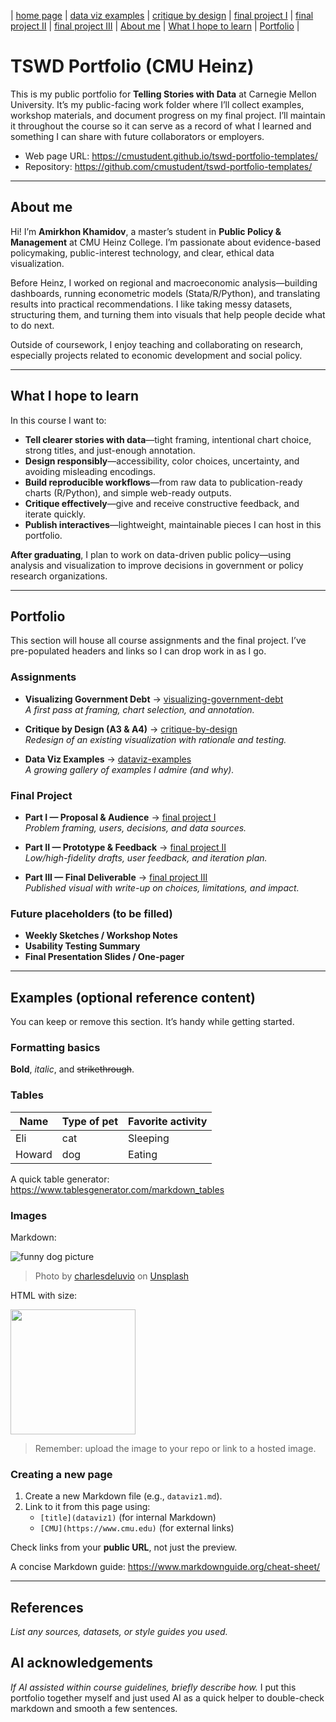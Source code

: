 | [home page](https://cmustudent.github.io/tswd-portfolio-templates/) | [data viz examples](dataviz-examples) | [critique by design](critique-by-design) | [final project I](final-project-part-one) | [final project II](final-project-part-two) | [final project III](final-project-part-three) | [About me](#about-me) | [What I hope to learn](#what-i-hope-to-learn) | [Portfolio](#portfolio) |

# TSWD Portfolio (CMU Heinz)

This is my public portfolio for **Telling Stories with Data** at Carnegie Mellon University. It’s my public-facing work folder where I’ll collect examples, workshop materials, and document progress on my final project. I’ll maintain it throughout the course so it can serve as a record of what I learned and something I can share with future collaborators or employers.

- Web page URL: https://cmustudent.github.io/tswd-portfolio-templates/  
- Repository: https://github.com/cmustudent/tswd-portfolio-templates/

---

## About me

Hi! I’m **Amirkhon Khamidov**, a master’s student in **Public Policy & Management** at CMU Heinz College. I’m passionate about evidence-based policymaking, public-interest technology, and clear, ethical data visualization.

Before Heinz, I worked on regional and macroeconomic analysis—building dashboards, running econometric models (Stata/R/Python), and translating results into practical recommendations. I like taking messy datasets, structuring them, and turning them into visuals that help people decide what to do next.

Outside of coursework, I enjoy teaching and collaborating on research, especially projects related to economic development and social policy.

---

## What I hope to learn

In this course I want to:

- **Tell clearer stories with data**—tight framing, intentional chart choice, strong titles, and just-enough annotation.  
- **Design responsibly**—accessibility, color choices, uncertainty, and avoiding misleading encodings.  
- **Build reproducible workflows**—from raw data to publication-ready charts (R/Python), and simple web-ready outputs.  
- **Critique effectively**—give and receive constructive feedback, and iterate quickly.  
- **Publish interactives**—lightweight, maintainable pieces I can host in this portfolio.

**After graduating**, I plan to work on data-driven public policy—using analysis and visualization to improve decisions in government or policy research organizations.

---

## Portfolio

This section will house all course assignments and the final project. I’ve pre-populated headers and links so I can drop work in as I go.

### Assignments

- **Visualizing Government Debt** → [visualizing-government-debt](visualizing-government-debt)  
  _A first pass at framing, chart selection, and annotation._

- **Critique by Design (A3 & A4)** → [critique-by-design](critique-by-design)  
  _Redesign of an existing visualization with rationale and testing._

- **Data Viz Examples** → [dataviz-examples](dataviz-examples)  
  _A growing gallery of examples I admire (and why)._

### Final Project

- **Part I — Proposal & Audience** → [final project I](final-project-part-one)  
  _Problem framing, users, decisions, and data sources._

- **Part II — Prototype & Feedback** → [final project II](final-project-part-two)  
  _Low/high-fidelity drafts, user feedback, and iteration plan._

- **Part III — Final Deliverable** → [final project III](final-project-part-three)  
  _Published visual with write-up on choices, limitations, and impact._

### Future placeholders (to be filled)

- **Weekly Sketches / Workshop Notes**  
- **Usability Testing Summary**  
- **Final Presentation Slides / One-pager**

---

## Examples (optional reference content)

You can keep or remove this section. It’s handy while getting started.

### Formatting basics

**Bold**, *italic*, and ~~strikethrough~~.

### Tables

| Name | Type of pet | Favorite activity |
|------|-------------|-------------------|
| Eli  | cat         | Sleeping          |
| Howard | dog       | Eating            |

A quick table generator: https://www.tablesgenerator.com/markdown_tables

### Images

Markdown:

![funny dog picture](funny-dog-unsplash.jpg)  
> Photo by <a href="https://unsplash.com/pt-br/@charlesdeluvio?utm_source=unsplash&utm_medium=referral&utm_content=creditCopyText">charlesdeluvio</a> on <a href="https://unsplash.com/photos/K4mSJ7kc0As?utm_source=unsplash&utm_medium=referral&utm_content=creditCopyText">Unsplash</a>

HTML with size:

<img src="funny-dog-unsplash.jpg" width="200"/>

> Remember: upload the image to your repo or link to a hosted image.

### Creating a new page

1. Create a new Markdown file (e.g., `dataviz1.md`).  
2. Link to it from this page using:
   - `[title](dataviz1)` (for internal Markdown)
   - `[CMU](https://www.cmu.edu)` (for external links)

Check links from your **public URL**, not just the preview.

A concise Markdown guide: https://www.markdownguide.org/cheat-sheet/

---

## References
_List any sources, datasets, or style guides you used._

## AI acknowledgements
_If AI assisted within course guidelines, briefly describe how._
I put this portfolio together myself and just used AI as a quick helper to double-check markdown and smooth a few sentences.  
